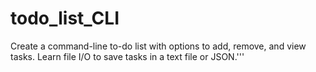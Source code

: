 # todo_list_CLI
Create a command-line to-do list with options to add, remove, and view tasks. Learn file I/O to save tasks in a text file or JSON.'''
